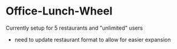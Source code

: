 # Office-Lunch-Wheel

Currently setup for 5 restaurants and "unlimited" users
- need to update restaurant format to allow for easier expansion
